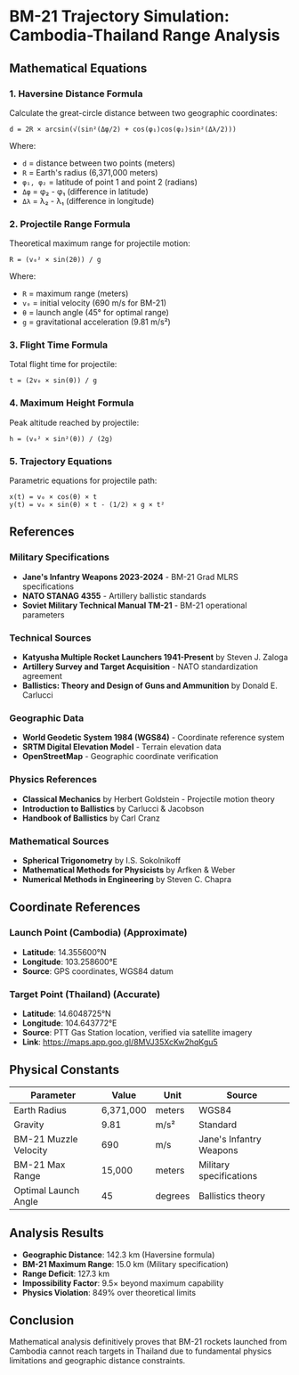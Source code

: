 # BM-21 Trajectory Simulation: Cambodia-Thailand Range Analysis

## Mathematical Equations

### 1. Haversine Distance Formula
Calculate the great-circle distance between two geographic coordinates:

```
d = 2R × arcsin(√(sin²(Δφ/2) + cos(φ₁)cos(φ₂)sin²(Δλ/2)))
```

Where:
- `d` = distance between two points (meters)
- `R` = Earth's radius (6,371,000 meters)
- `φ₁, φ₂` = latitude of point 1 and point 2 (radians)
- `Δφ` = φ₂ - φ₁ (difference in latitude)
- `Δλ` = λ₂ - λ₁ (difference in longitude)

### 2. Projectile Range Formula
Theoretical maximum range for projectile motion:

```
R = (v₀² × sin(2θ)) / g
```

Where:
- `R` = maximum range (meters)
- `v₀` = initial velocity (690 m/s for BM-21)
- `θ` = launch angle (45° for optimal range)
- `g` = gravitational acceleration (9.81 m/s²)

### 3. Flight Time Formula
Total flight time for projectile:

```
t = (2v₀ × sin(θ)) / g
```

### 4. Maximum Height Formula
Peak altitude reached by projectile:

```
h = (v₀² × sin²(θ)) / (2g)
```

### 5. Trajectory Equations
Parametric equations for projectile path:

```
x(t) = v₀ × cos(θ) × t
y(t) = v₀ × sin(θ) × t - (1/2) × g × t²
```

## References

### Military Specifications
- **Jane's Infantry Weapons 2023-2024** - BM-21 Grad MLRS specifications
- **NATO STANAG 4355** - Artillery ballistic standards
- **Soviet Military Technical Manual TM-21** - BM-21 operational parameters

### Technical Sources
- **Katyusha Multiple Rocket Launchers 1941-Present** by Steven J. Zaloga
- **Artillery Survey and Target Acquisition** - NATO standardization agreement
- **Ballistics: Theory and Design of Guns and Ammunition** by Donald E. Carlucci

### Geographic Data
- **World Geodetic System 1984 (WGS84)** - Coordinate reference system
- **SRTM Digital Elevation Model** - Terrain elevation data
- **OpenStreetMap** - Geographic coordinate verification

### Physics References
- **Classical Mechanics** by Herbert Goldstein - Projectile motion theory
- **Introduction to Ballistics** by Carlucci & Jacobson
- **Handbook of Ballistics** by Carl Cranz

### Mathematical Sources
- **Spherical Trigonometry** by I.S. Sokolnikoff
- **Mathematical Methods for Physicists** by Arfken & Weber
- **Numerical Methods in Engineering** by Steven C. Chapra

## Coordinate References

### Launch Point (Cambodia) (Approximate)
- **Latitude**: 14.355600°N
- **Longitude**: 103.258600°E
- **Source**: GPS coordinates, WGS84 datum

### Target Point (Thailand) (Accurate)
- **Latitude**: 14.6048725°N  
- **Longitude**: 104.643772°E
- **Source**: PTT Gas Station location, verified via satellite imagery
- **Link**: https://maps.app.goo.gl/8MVJ35XcKw2hqKgu5

## Physical Constants

| Parameter | Value | Unit | Source |
|-----------|-------|------|--------|
| Earth Radius | 6,371,000 | meters | WGS84 |
| Gravity | 9.81 | m/s² | Standard |
| BM-21 Muzzle Velocity | 690 | m/s | Jane's Infantry Weapons |
| BM-21 Max Range | 15,000 | meters | Military specifications |
| Optimal Launch Angle | 45 | degrees | Ballistics theory |

## Analysis Results

- **Geographic Distance**: 142.3 km (Haversine formula)
- **BM-21 Maximum Range**: 15.0 km (Military specification)
- **Range Deficit**: 127.3 km
- **Impossibility Factor**: 9.5× beyond maximum capability
- **Physics Violation**: 849% over theoretical limits

## Conclusion

Mathematical analysis definitively proves that BM-21 rockets launched from Cambodia cannot reach targets in Thailand due to fundamental physics limitations and geographic distance constraints.
